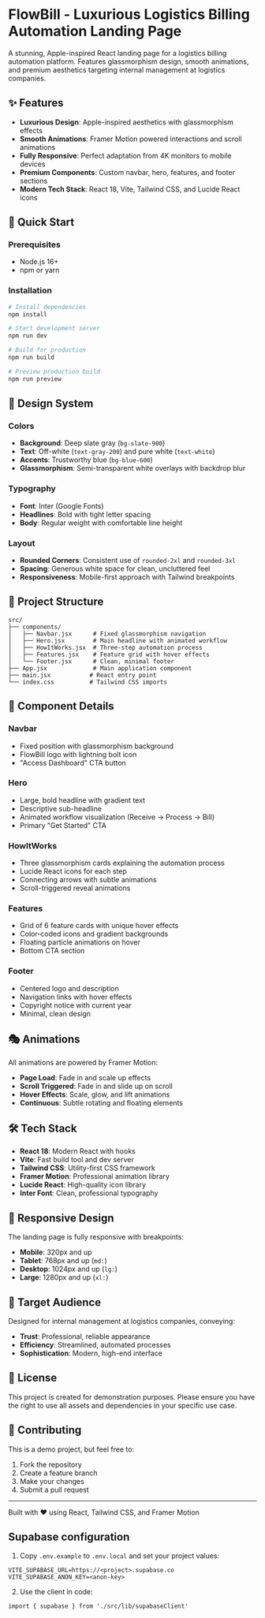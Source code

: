 # FlowBill - Luxurious Logistics Billing Automation Landing Page

A stunning, Apple-inspired React landing page for a logistics billing automation platform. Features glassmorphism design, smooth animations, and premium aesthetics targeting internal management at logistics companies.

## ✨ Features

- **Luxurious Design**: Apple-inspired aesthetics with glassmorphism effects
- **Smooth Animations**: Framer Motion powered interactions and scroll animations
- **Fully Responsive**: Perfect adaptation from 4K monitors to mobile devices
- **Premium Components**: Custom navbar, hero, features, and footer sections
- **Modern Tech Stack**: React 18, Vite, Tailwind CSS, and Lucide React icons

## 🚀 Quick Start

### Prerequisites
- Node.js 16+ 
- npm or yarn

### Installation
```bash
# Install dependencies
npm install

# Start development server
npm run dev

# Build for production
npm run build

# Preview production build
npm run preview
```

## 🎨 Design System

### Colors
- **Background**: Deep slate gray (`bg-slate-900`)
- **Text**: Off-white (`text-gray-200`) and pure white (`text-white`)
- **Accents**: Trustworthy blue (`bg-blue-600`)
- **Glassmorphism**: Semi-transparent white overlays with backdrop blur

### Typography
- **Font**: Inter (Google Fonts)
- **Headlines**: Bold with tight letter spacing
- **Body**: Regular weight with comfortable line height

### Layout
- **Rounded Corners**: Consistent use of `rounded-2xl` and `rounded-3xl`
- **Spacing**: Generous white space for clean, uncluttered feel
- **Responsiveness**: Mobile-first approach with Tailwind breakpoints

## 📁 Project Structure

```
src/
├── components/
│   ├── Navbar.jsx      # Fixed glassmorphism navigation
│   ├── Hero.jsx        # Main headline with animated workflow
│   ├── HowItWorks.jsx  # Three-step automation process
│   ├── Features.jsx    # Feature grid with hover effects
│   └── Footer.jsx      # Clean, minimal footer
├── App.jsx             # Main application component
├── main.jsx           # React entry point
└── index.css          # Tailwind CSS imports
```

## 🔧 Component Details

### Navbar
- Fixed position with glassmorphism background
- FlowBill logo with lightning bolt icon
- "Access Dashboard" CTA button

### Hero
- Large, bold headline with gradient text
- Descriptive sub-headline
- Animated workflow visualization (Receive → Process → Bill)
- Primary "Get Started" CTA

### HowItWorks
- Three glassmorphism cards explaining the automation process
- Lucide React icons for each step
- Connecting arrows with subtle animations
- Scroll-triggered reveal animations

### Features
- Grid of 6 feature cards with unique hover effects
- Color-coded icons and gradient backgrounds
- Floating particle animations on hover
- Bottom CTA section

### Footer
- Centered logo and description
- Navigation links with hover effects
- Copyright notice with current year
- Minimal, clean design

## 🎭 Animations

All animations are powered by Framer Motion:
- **Page Load**: Fade in and scale up effects
- **Scroll Triggered**: Fade in and slide up on scroll
- **Hover Effects**: Scale, glow, and lift animations
- **Continuous**: Subtle rotating and floating elements

## 🛠 Tech Stack

- **React 18**: Modern React with hooks
- **Vite**: Fast build tool and dev server
- **Tailwind CSS**: Utility-first CSS framework
- **Framer Motion**: Professional animation library
- **Lucide React**: High-quality icon library
- **Inter Font**: Clean, professional typography

## 📱 Responsive Design

The landing page is fully responsive with breakpoints:
- **Mobile**: 320px and up
- **Tablet**: 768px and up (`md:`)
- **Desktop**: 1024px and up (`lg:`)
- **Large**: 1280px and up (`xl:`)

## 🎯 Target Audience

Designed for internal management at logistics companies, conveying:
- **Trust**: Professional, reliable appearance
- **Efficiency**: Streamlined, automated processes
- **Sophistication**: Modern, high-end interface

## 📄 License

This project is created for demonstration purposes. Please ensure you have the right to use all assets and dependencies in your specific use case.

## 🤝 Contributing

This is a demo project, but feel free to:
1. Fork the repository
2. Create a feature branch
3. Make your changes
4. Submit a pull request

---

Built with ❤️ using React, Tailwind CSS, and Framer Motion
 
## Supabase configuration

1. Copy `.env.example` to `.env.local` and set your project values:

```
VITE_SUPABASE_URL=https://<project>.supabase.co
VITE_SUPABASE_ANON_KEY=<anon-key>
```

2. Use the client in code:

```
import { supabase } from './src/lib/supabaseClient'
```